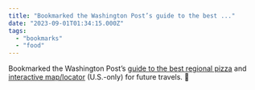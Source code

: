 ```yaml
---
title: "Bookmarked the Washington Post’s guide to the best ..."
date: "2023-09-01T01:34:15.000Z"
tags: 
  - "bookmarks"
  - "food"
---
```


Bookmarked the Washington Post’s [guide to the best regional pizza](https://www.washingtonpost.com/travel/interactive/2023/best-pizza-new-york-chicago-los-angeles/) and [interactive map/locator](https://www.washingtonpost.com/travel/interactive/2023/best-pizza-map-style-near-you/) (U.S.-only) for future travels. 🍕
